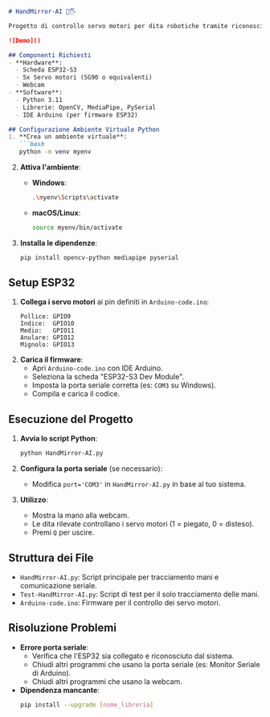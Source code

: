 ```markdown
# HandMirror-AI 🤖🖐️

Progetto di controllo servo motori per dita robotiche tramite riconoscimento gesti manuali con MediaPipe e ESP32.

![Demo]()

## Componenti Richiesti
- **Hardware**:
  - Scheda ESP32-S3
  - 5x Servo motori (SG90 o equivalenti)
  - Webcam
- **Software**:
  - Python 3.11
  - Librerie: OpenCV, MediaPipe, PySerial
  - IDE Arduino (per firmware ESP32)

## Configurazione Ambiente Virtuale Python
1. **Crea un ambiente virtuale**:
   ```bash
   python -m venv myenv
   ```

2. **Attiva l'ambiente**:
   - **Windows**:
     ```bash
     .\myenv\Scripts\activate
     ```
   - **macOS/Linux**:
     ```bash
     source myenv/bin/activate
     ```

3. **Installa le dipendenze**:
   ```bash
   pip install opencv-python mediapipe pyserial
   ```

## Setup ESP32
1. **Collega i servo motori** ai pin definiti in `Arduino-code.ino`:
   ```
   Pollice: GPIO9
   Indice:  GPIO10
   Medio:   GPIO11
   Anulare: GPIO12
   Mignolo: GPIO13
   ```
2. **Carica il firmware**:
   - Apri `Arduino-code.ino` con IDE Arduino.
   - Seleziona la scheda "ESP32-S3 Dev Module".
   - Imposta la porta seriale corretta (es: `COM3` su Windows).
   - Compila e carica il codice.

## Esecuzione del Progetto
1. **Avvia lo script Python**:
   ```bash
   python HandMirror-AI.py
   ```
2. **Configura la porta seriale** (se necessario):
   - Modifica `port='COM3'` in `HandMirror-AI.py` in base al tuo sistema.

3. **Utilizzo**:
   - Mostra la mano alla webcam.
   - Le dita rilevate controllano i servo motori (1 = piegato, 0 = disteso).
   - Premi `Q` per uscire.

## Struttura dei File
- `HandMirror-AI.py`: Script principale per tracciamento mani e comunicazione seriale.
- `Test-HandMirror-AI.py`: Script di test per il solo tracciamento delle mani.
- `Arduino-code.ino`: Firmware per il controllo dei servo motori.

## Risoluzione Problemi
- **Errore porta seriale**:
  - Verifica che l'ESP32 sia collegato e riconosciuto dal sistema.
  - Chiudi altri programmi che usano la porta seriale (es: Monitor Seriale di Arduino).
  - Chiudi altri programmi che usano la webcam.
- **Dipendenza mancante**:
  ```bash
  pip install --upgrade [nome_libreria]
  ```
  
